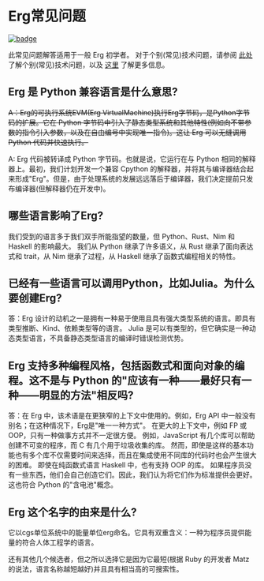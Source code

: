 # Erg常见问题

[![badge](https://img.shields.io/endpoint.svg?url=https%3A%2F%2Fgezf7g7pd5.execute-api.ap-northeast-1.amazonaws.com%2Fdefault%2Fsource_up_to_date%3Fowner%3Derg-lang%26repos%3Derg%26ref%3Dmain%26path%3Ddoc/EN/faq_general.md%26commit_hash%3D1b3d7827bb770459475e4102c6f5c43d8ad79ae4)](https://gezf7g7pd5.execute-api.ap-northeast-1.amazonaws.com/default/source_up_to_date?owner=erg-lang&repos=erg&ref=main&path=doc/EN/faq_general.md&commit_hash=1b3d7827bb770459475e4102c6f5c43d8ad79ae4)

此常见问题解答适用于一般 Erg 初学者。
对于个别(常见)技术问题，请参阅 [此处](./faq_technical.md) 了解个别(常见)技术问题，以及
[这里](./faq_syntax.md) 了解更多信息。

## Erg 是 Python 兼容语言是什么意思?

~~A：Erg的可执行系统EVM(Erg VirtualMachine)执行Erg字节码，是Python字节码的扩展。它在 Python 字节码中引入了静态类型系统和其他特性(例如向不带参数的指令引入参数，以及在自由编号中实现唯一指令)。这让 Erg 可以无缝调用 Python 代码并快速执行。~~

A: Erg 代码被转译成 Python 字节码。也就是说，它运行在与 Python 相同的解释器上。最初，我们计划开发一个兼容 Cpython 的解释器，并将其与编译器结合起来形成"Erg"。但是，由于处理系统的发展远远落后于编译器，我们决定提前只发布编译器(但解释器仍在开发中)。

## 哪些语言影响了Erg?

我们受到的语言多于我们双手所能指望的数量，但 Python、Rust、Nim 和 Haskell 的影响最大。
我们从 Python 继承了许多语义，从 Rust 继承了面向表达式和 trait，从 Nim 继承了过程，从 Haskell 继承了函数式编程相关的特性。

## 已经有一些语言可以调用Python，比如Julia。为什么要创建Erg?

答：Erg 设计的动机之一是拥有一种易于使用且具有强大类型系统的语言。即具有类型推断、Kind、依赖类型等的语言。
Julia 是可以有类型的，但它确实是一种动态类型语言，不具备静态类型语言的编译时错误检测优势。

## Erg 支持多种编程风格，包括函数式和面向对象的编程。这不是与 Python 的"应该有一种——最好只有一种——明显的方法"相反吗?

答：在 Erg 中，该术语是在更狭窄的上下文中使用的。例如，Erg API 中一般没有别名；在这种情况下，Erg是"唯一一种方式"。
在更大的上下文中，例如 FP 或 OOP，只有一种做事方式并不一定很方便。
例如，JavaScript 有几个库可以帮助创建不可变的程序，而 C 有几个用于垃圾收集的库。
然而，即使是这样的基本功能也有多个库不仅需要时间来选择，而且在集成使用不同库的代码时也会产生很大的困难。
即使在纯函数式语言 Haskell 中，也有支持 OOP 的库。
如果程序员没有一些东西，他们会自己创造它们。因此，我们认为将它们作为标准提供会更好。
这也符合 Python 的"含电池"概念。

## Erg 这个名字的由来是什么?

它以cgs单位系统中的能量单位erg命名。它具有双重含义：一种为程序员提供能量的符合人体工程学的语言。

还有其他几个候选者，但之所以选择它是因为它最短(根据 Ruby 的开发者 Matz 的说法，语言名称越短越好)并且具有相当高的可搜索性。
